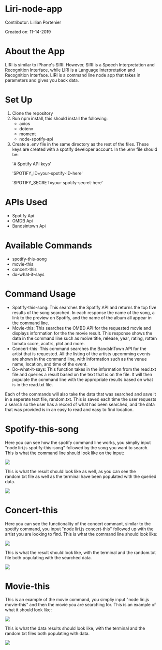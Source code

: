 <h1> Liri-node-app </h1>
<p> Contributor: Lillian Portenier </p>
<p> Created on: 11-14-2019 </p>

<h1>About the App</h1>
<p> LIRI is similar to iPhone's SIRI. However, SIRI is a Speech Interpretation and Recognition Interface, while LIRI is a Language Interpretation and Recognition Interface. LIRI is a command line node app that takes in parameters and gives you back data. </p>
 
<h1>Set Up</h1>
<ol>
  <li>Clone the repository</li>
  <li>Run npm install, this should install the following: 
    <ul>
      <li>axios</li>
      <li>dotenv</li>
      <li>moment</li>
      <li>node-spotify-api</li>
    </ul>
  <li>Create a .env file in the same directory as the rest of the files. These keys are created with a spotify developer account. In the .env file should be:

'# Spotify API keys'

'SPOTIFY_ID=your-spotify-ID-here'

'SPOTIFY_SECRET=your-spotify-secret-here'
    </li>
  </li>
</ol>

<h1>APIs Used</h1>
<ul>
  <li>Spotify Api</li>
  <li>OMDB Api</li>
  <li>Bandsintown Api</li>
</ul>

<h1>Available Commands</h1>
<ul>
  <li>spotify-this-song</li>
  <li>movie-this</li>
  <li>concert-this</li>
  <li>do-what-it-says</li>
</ul>
<h1>Command Usage</h1>
<ul>
  <li>Spotify-this-song:  This searches the Spotify API and returns the top five results of the song searched. In each response the name of the song, a link to the preview on Spotify, and the name of the album all appear in the command line.</li>
 <li>Movie-this:  This searches the OMBD API for the requested movie and displays information for the the movie result. This response shows the data in the command line such as moive title, release, year, rating, rotten tomato score, acotrs, plot and more.</li>
 <li>Concert-this:  This command searches the BandsInTown API for the artist that is requested. All the listing of the artists upcomming events are shown in the command line, with information such as the venue name, location, and time of the event. </li>
 <li>Do-what-it-says: This function takes in the information from the read.txt file and queries a result based on the text that is on the file. It will then populate the command line with the appropriate results based on what is in the read.txt file.</li>
</ul>
<p>Each of the commands will also take the data that was searched and save it in a seperate text file, random.txt. This is saved each time the user requests a search so the user has a record of what has been searched, and the data that was provided is in an easy to read and easy to find location. </p>

<h1>Spotify-this-song</h1>
<p>Here you can see how the spotify command line works, you simpliy input "node liri.js spotify-this-song" followed by the song you want to search. This is what the command line should look like on the input: </p>
<img src = "screenshots /spotify-this-song-pre-j.jpg">
<p>This is what the result should look like as well, as you can see the random.txt file as well as the terminal have been populated with the queried data. </p>
<img src = "screenshots /spotify-this-song-post.png">

<h1>Concert-this</h1>
<p>Here you can see the functionality of the concert commant, similar to the spotify command, you input "node liri.js concert-this" followed up with the artist you are looking to find. This is what the command line should look like: </p>
<img src = "screenshots /concert-this-pre.png">
<p>This is what the result should look like, with the terminal and the random.txt file both populating with the searched data.</p>
<img src = "screenshots /concert-this-post.png">

<h1>Movie-this</h1>
<p>This is an example of the movie command, you simpliy input "node liri.js movie-this" and then the movie you are searching for. This is an example of what it should look like: </p>
<img src = "screenshots /movie-this-pre.png">
<p>This is what the data results should look like, with the terminal and the random.txt files both populating with data.</p>
<img src = "screenshots /movie-this-post.png">





